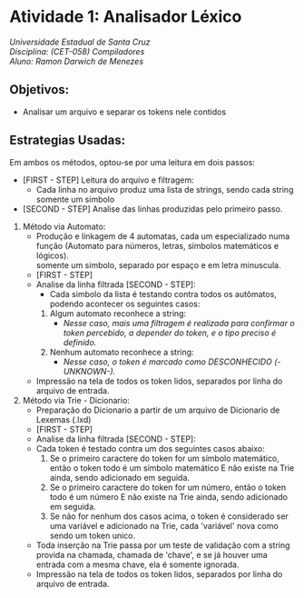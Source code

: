 
# Atividade 1: Analisador Léxico  
  
*Universidade Estadual de Santa Cruz*  
*Disciplina: (CET-058) Compiladores*  
*Aluno: Ramon Darwich de Menezes*  
  
## Objetivos:  
* Analisar um arquivo e separar os tokens nele contidos  
  
## Estrategias Usadas:  
  
Em ambos os métodos, optou-se por uma leitura em dois passos:  
* [FIRST - STEP] Leitura do arquivo e filtragem:  
	* Cada linha no arquivo produz uma lista de strings, sendo cada string somente um simbolo
* [SECOND - STEP] Analise das linhas produzidas pelo primeiro passo.  
  
1. Método via Automato:  
	* Produção e linkagem de 4 automatas, cada um especializado numa função (Automato para números, letras, símbolos matemáticos e lógicos).  
somente um simbolo, separado por espaço e em letra minuscula.  
	* [FIRST - STEP]  
	* Analise da linha filtrada [SECOND - STEP]:  
		* Cada simbolo da lista é testando contra todos os autômatos, podendo acontecer os seguintes casos:  
		1. Algum automato reconhece a string:  
			* *Nesse caso, mais uma filtragem é realizada para confirmar o token percebido, a depender do token, e o tipo preciso é definido.*  
		2. Nenhum automato reconhece a string:  
			* *Nesse caso, o token é marcado como DESCONHECIDO (-UNKNOWN-).*  
	* Impressão na tela de todos os token lidos, separados por linha do arquivo de entrada.  
2. Método via Trie - Dicionario:  
	* Preparação do Dicionario a partir de um arquivo de Dicionario de Lexemas (.lxd)  
	* [FIRST - STEP]  
	* Analise da linha filtrada [SECOND - STEP]:  
	* Cada token é testado contra um dos seguintes casos abaixo:  
		1. Se o primeiro caractere do token for um símbolo matemático, então o token todo é um símbolo matemático E não existe na Trie ainda, sendo adicionado em seguida.  
		2. Se o primeiro caractere do token for um número, então o token todo é um número E não existe na Trie ainda, sendo adicionado em seguida.  
		3. Se não for nenhum dos casos acima, o token é considerado ser uma variável e adicionado na Trie, cada 'variável' nova como sendo um token unico.  
	* Toda inserção na Trie passa por um teste de validação com a string provida na chamada, chamada de 'chave', e se já houver uma entrada com a mesma chave, ela é somente ignorada.  
	* Impressão na tela de todos os token lidos, separados por linha do arquivo de entrada.
